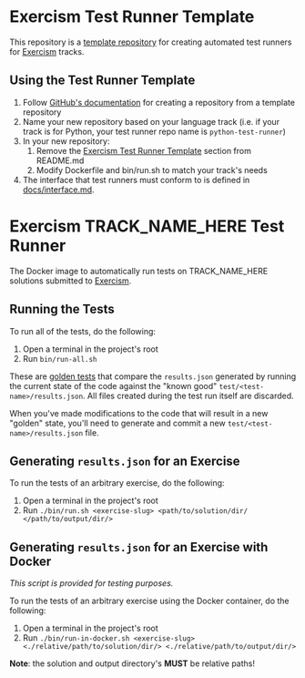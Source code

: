 # Exercism Test Runner Template

This repository is a [template repository](https://help.github.com/en/github/creating-cloning-and-archiving-repositories/creating-a-template-repository) for creating automated test runners for [Exercism] tracks.

## Using the Test Runner Template

1. Follow [GitHub's documentation](https://help.github.com/en/github/creating-cloning-and-archiving-repositories/creating-a-repository-from-a-template) for creating a repository from a template repository
2. Name your new repository based on your language track (i.e. if your track is for Python, your test runner repo name is `python-test-runner`)
3. In your new repository:
    1. Remove the [Exercism Test Runner Template](#exercism-test-runner-template) section from README.md
    2. Modify Dockerfile and bin/run.sh to match your track's needs
4. The interface that test runners must conform to is defined in [docs/interface.md](https://github.com/exercism/automated-tests/blob/master/docs/interface.md).

# Exercism TRACK_NAME_HERE Test Runner

The Docker image to automatically run tests on TRACK_NAME_HERE solutions submitted to [Exercism].

## Running the Tests
To run all of the tests, do the following:
1. Open a terminal in the project's root
2. Run `bin/run-all.sh`

These are [golden tests][golden] that compare the `results.json` generated by running the current state of the code against the "known good" `test/<test-name>/results.json`. All files created during the test run itself are discarded.

When you've made modifications to the code that will result in a new "golden" state, you'll need to generate and commit a new `test/<test-name>/results.json` file.

## Generating `results.json` for an Exercise
To run the tests of an arbitrary exercise, do the following:
1. Open a terminal in the project's root
2. Run `./bin/run.sh <exercise-slug> <path/to/solution/dir/ </path/to/output/dir/>`

##  Generating `results.json` for an Exercise with Docker
*This script is provided for testing purposes.*

To run the tests of an arbitrary exercise using the Docker container, do the following:
1. Open a terminal in the project's root
2. Run `./bin/run-in-docker.sh <exercise-slug> <./relative/path/to/solution/dir/> <./relative/path/to/output/dir/>`

**Note**: the solution and output directory's **MUST** be relative paths!

  [golden]: https://ro-che.info/articles/2017-12-04-golden-tests
  [Exercism]: https://exercism.io
